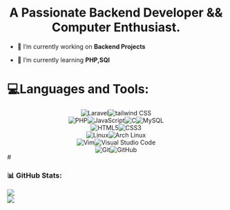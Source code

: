 
<h1 align="center">A Passionate Backend Developer && Computer Enthusiast.</h1>

- 🔭 I’m currently working on **Backend Projects**

- 🌱 I’m currently learning **PHP,SQl**
<p align="left">
</p>

<h1 align="left">💻Languages and Tools:</h1>
<div style="display: flex; justify-content: center; align-items: center; ">
  <img src="https://img.shields.io/badge/Laravel-%23FF2D20.svg?style=for-the-badge&logo=laravel&logoColor=white" alt="Laravel">
  <img src="https://img.shields.io/badge/Tailwind_CSS-%2338BDF8.svg?style=for-the-badge&logo=tailwindcss&logoColor=white" alt="tailwind CSS">
</div>

<div style="display: flex; justify-content: center; align-items: center;">
	<img src="https://img.shields.io/badge/PHP-%23777BB4.svg?style=for-the-badge&logo=php&logoColor=white" alt="PHP">
	<img src="https://img.shields.io/badge/JavaScript-%23F7DF1E.svg?style=for-the-badge&logo=javascript&logoColor=black" alt="JavaScript">
	<img src="https://img.shields.io/badge/C-%2300599C.svg?style=for-the-badge&logo=c&logoColor=white" alt="C">
	<img src="https://img.shields.io/badge/MySQL-%234479A1.svg?style=for-the-badge&logo=mysql&logoColor=white" alt="MySQL">
</div>

<div style="display: flex; justify-content: center; align-items: center;">
	<img src="https://img.shields.io/badge/HTML5-%23E34F26.svg?style=for-the-badge&logo=html5&logoColor=white" alt="HTML5">
	<img src="https://img.shields.io/badge/CSS3-%231572B6.svg?style=for-the-badge&logo=css3&logoColor=white" alt="CSS3">
</div>

<div style="display: flex; justify-content: center; align-items: center;">
	<img src="https://img.shields.io/badge/Linux-%23000000.svg?style=for-the-badge&logo=linux&logoColor=white" alt="Linux">
	<img src="https://img.shields.io/badge/Arch_Linux-%23379499.svg?style=for-the-badge&logo=archlinux&logoColor=white" alt="Arch Linux">
</div>

<div style="display: flex; justify-content: center; align-items: center;">
  <img src="https://img.shields.io/badge/Vim-%2301A700.svg?style=for-the-badge&logo=vim&logoColor=white" alt="Vim">
  <img src="https://img.shields.io/badge/Visual_Studio_Code-%23007ACC.svg?style=for-the-badge&logo=visualstudiocode&logoColor=white" alt="Visual Studio Code">
</div>

<div style="display: flex; justify-content: center; align-items: center;">
  <img src="https://img.shields.io/badge/Git-%23F1502F.svg?style=for-the-badge&logo=git&logoColor=white" alt="Git">
  <img src="https://img.shields.io/badge/GitHub-%23121011.svg?style=for-the-badge&logo=github&logoColor=white" alt="GitHub">
</div>
#



### 📊 GitHub Stats:
 

![](https://github-readme-streak-stats.herokuapp.com/?user=0xDLT&theme=aura&hide_border=false)<br/>
![](https://github-readme-stats.vercel.app/api/top-langs/?username=0xDLT&theme=aura&hide_border=false&include_all_commits=false&count_private=true&layout=compact)



